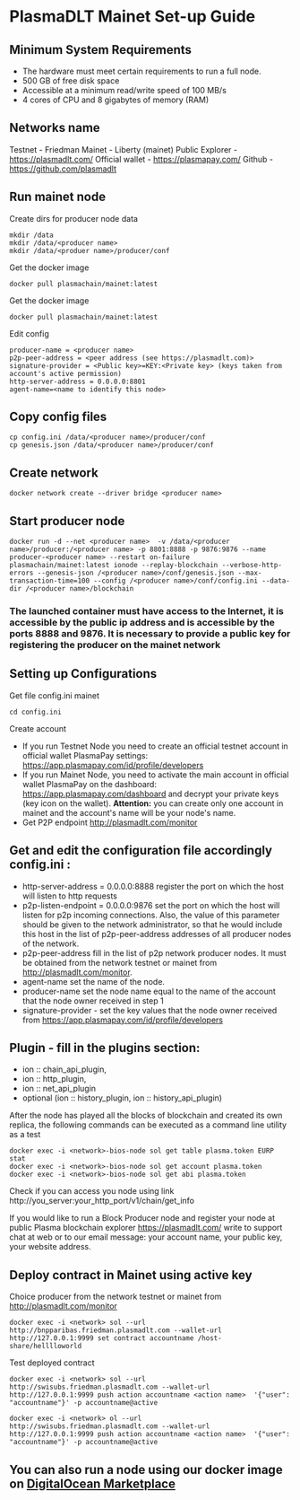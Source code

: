 # PlasmaDLT Mainet Set-up Guide

## Minimum System Requirements
- The hardware must meet certain requirements to run a full node.
- 500 GB of free disk space
- Accessible at a minimum read/write speed of 100 MB/s
- 4 cores of CPU and 8 gigabytes of memory (RAM)

## Networks name
Testnet - Friedman
Mainet - Liberty (mainet)
Public Explorer - https://plasmadlt.com/
Official wallet - https://plasmapay.com/
Github - https://github.com/plasmadlt

## Run mainet node
Create dirs for producer node data

```
mkdir /data
mkdir /data/<producer name>
mkdir /data/<produer name>/producer/conf
```
Get the docker image
```
docker pull plasmachain/mainet:latest
```
Get the docker image
```
docker pull plasmachain/mainet:latest
```
Edit config
```
producer-name = <producer name>
p2p-peer-address = <peer address (see https://plasmadlt.com)>
signature-provider = <Public key>=KEY:<Private key> (keys taken from account's active permission)
http-server-address = 0.0.0.0:8801
agent-name=<name to identify this node>
```
## Copy config files
```
cp config.ini /data/<producer name>/producer/conf
cp genesis.json /data/<producer name>/producer/conf
```
## Create network
```
docker network create --driver bridge <producer name>
```

## Start producer node
```
docker run -d --net <producer name>  -v /data/<producer name>/producer:/<producer name> -p 8801:8888 -p 9876:9876 --name producer-<producer name> --restart on-failure plasmachain/mainet:latest ionode --replay-blockchain --verbose-http-errors --genesis-json /<producer name>/conf/genesis.json --max-transaction-time=100 --config /<producer name>/conf/config.ini --data-dir /<producer name>/blockchain

```

### The launched container must have access to the Internet, it is accessible by the public ip address and is accessible by the ports 8888 and 9876. It is necessary to provide a public key for registering the producer on the mainet network


## Setting up Configurations

Get file  config.ini mainet
```
cd config.ini
```
Create account
- If you run Testnet Node you need to create an official testnet account in official wallet PlasmaPay settings: https://app.plasmapay.com/id/profile/developers
- If you run Mainet Node, you need to activate the main account in official wallet PlasmaPay on the dashboard: https://app.plasmapay.com/dashboard and decrypt your private keys (key icon on the wallet).
**Attention:** you can create only one account in mainet and the account's name will be your node's name.
- Get P2P endpoint  http://plasmadlt.com/monitor

## Get and edit the configuration file accordingly config.ini :
- http-server-address = 0.0.0.0:8888  register the port on which the host will listen to http requests
- p2p-listen-endpoint = 0.0.0.0:9876  set the port on which the host will listen for p2p incoming connections. Also, the value of this parameter should be given to the network administrator, so that he would include this host in the list of p2p-peer-address addresses of all producer nodes of the network.
- p2p-peer-address fill in the list of p2p network producer nodes. It must be obtained from the network testnet or mainet from http://plasmadlt.com/monitor.
- agent-name  set the name of the node.
- producer-name set the node name equal to the name of the account that the node owner received in step 1
- signature-provider - set the key values ​​that the node owner received from  https://app.plasmapay.com/id/profile/developers


## Plugin - fill in the plugins section:
- ion :: chain_api_plugin,
- ion :: http_plugin,
- ion :: net_api_plugin
- optional (ion :: history_plugin, ion :: history_api_plugin)

After the node has played all the blocks of blockchain and created its own replica, the following commands can be executed as a command line utility as a test
```
docker exec -i <network>-bios-node sol get table plasma.token EURP stat
docker exec -i <network>-bios-node sol get account plasma.token
docker exec -i <network>-bios-node sol get abi plasma.token
```

Check if you can access you node using link http://you_server:your_http_port/v1/chain/get_info

If you would like to run a Block Producer node and register your node at public Plasma blockchain explorer https://plasmadlt.com/ write to support chat at web or to our email message: your account name, your public key, your website address.

## Deploy contract in Mainet using active key
Choice producer from the network testnet or mainet from http://plasmadlt.com/monitor
```
docker exec -i <network> sol --url http://bnpparibas.friedman.plasmadlt.com --wallet-url http://127.0.0.1:9999 set contract accountname /host-share/helllloworld
```

Test deployed contract

```
docker exec -i <network> sol --url http://swisubs.friedman.plasmadlt.com --wallet-url http://127.0.0.1:9999 push action accountname <action name>  '{"user": "accountname"}' -p accountname@active
```

```
docker exec -i <network> ol --url http://swisubs.friedman.plasmadlt.com --wallet-url http://127.0.0.1:9999 push action accountname <action name>  '{"user": "accountname"}' -p accountname@active
```

## You can also run a node using our docker image on [DigitalOcean Marketplace](url:https://marketplace.digitalocean.com)
